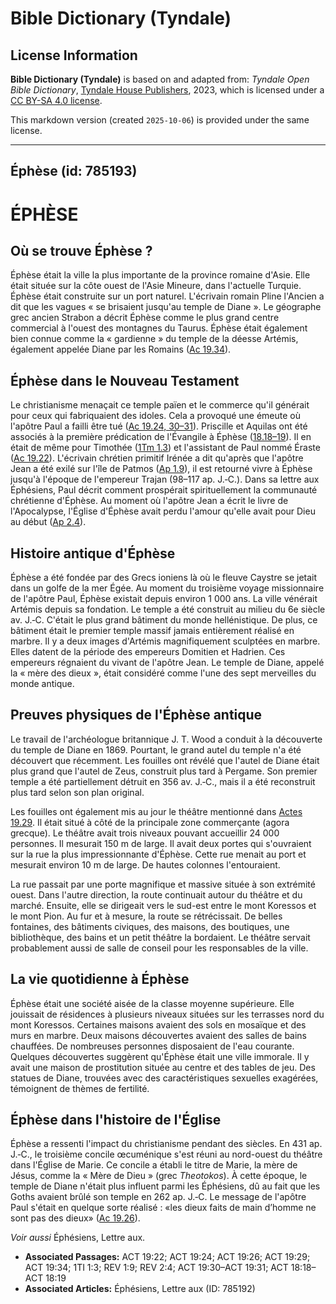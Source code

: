 # Bible Dictionary (Tyndale)

## License Information

**Bible Dictionary (Tyndale)** is based on and adapted from: _Tyndale Open Bible Dictionary_, [Tyndale House Publishers](https://tyndaleopenresources.com/), 2023, which is licensed under a [CC BY-SA 4.0 license](https://creativecommons.org/licenses/by-sa/4.0/legalcode.en).

This markdown version (created `2025-10-06`) is provided under the same license.



--------------------------------

## Éphèse (id: 785193)

ÉPHÈSE
======

Où se trouve Éphèse ?
---------------------

Éphèse était la ville la plus importante de la province romaine d'Asie. Elle était située sur la côte ouest de l'Asie Mineure, dans l'actuelle Turquie. Éphèse était construite sur un port naturel. L'écrivain romain Pline l'Ancien a dit que les vagues « se brisaient jusqu'au temple de Diane ». Le géographe grec ancien Strabon a décrit Éphèse comme le plus grand centre commercial à l'ouest des montagnes du Taurus. Éphèse était également bien connue comme la « gardienne » du temple de la déesse Artémis, également appelée Diane par les Romains ([Ac 19\.34](https://ref.ly/Acts19:34)).

Éphèse dans le Nouveau Testament
--------------------------------

Le christianisme menaçait ce temple païen et le commerce qu'il générait pour ceux qui fabriquaient des idoles. Cela a provoqué une émeute où l'apôtre Paul a failli être tué ([Ac 19\.24, 30–31](https://ref.ly/Acts19:24,Acts19:30-Acts19:31)). Priscille et Aquilas ont été associés à la première prédication de l'Évangile à Éphèse ([18\.18–19](https://ref.ly/Acts18:18-Acts18:19)). Il en était de même pour Timothée ([1Tm 1\.3](https://ref.ly/1Tim1:3)) et l'assistant de Paul nommé Éraste ([Ac 19\.22](https://ref.ly/Acts19:22)). L'écrivain chrétien primitif Irénée a dit qu'après que l'apôtre Jean a été exilé sur l'île de Patmos ([Ap 1\.9](https://ref.ly/Rev1:9)), il est retourné vivre à Éphèse jusqu'à l'époque de l'empereur Trajan (98–117 ap. J.‑C.). Dans sa lettre aux Éphésiens, Paul décrit comment prospérait spirituellement la communauté chrétienne d'Éphèse. Au moment où l'apôtre Jean a écrit le livre de l'Apocalypse, l'Église d'Éphèse avait perdu l'amour qu'elle avait pour Dieu au début ([Ap 2\.4](https://ref.ly/Rev2:4)).

Histoire antique d'Éphèse
-------------------------

Éphèse a été fondée par des Grecs ioniens là où le fleuve Caystre se jetait dans un golfe de la mer Égée. Au moment du troisième voyage missionnaire de l'apôtre Paul, Éphèse existait depuis environ 1 000 ans. La ville vénérait Artémis depuis sa fondation. Le temple a été construit au milieu du 6e siècle av. J.‑C. C'était le plus grand bâtiment du monde hellénistique. De plus, ce bâtiment était le premier temple massif jamais entièrement réalisé en marbre. Il y a deux images d'Artémis magnifiquement sculptées en marbre. Elles datent de la période des empereurs Domitien et Hadrien. Ces empereurs régnaient du vivant de l'apôtre Jean. Le temple de Diane, appelé la « mère des dieux », était considéré comme l'une des sept merveilles du monde antique.

Preuves physiques de l'Éphèse antique
-------------------------------------

Le travail de l'archéologue britannique J. T. Wood a conduit à la découverte du temple de Diane en 1869\. Pourtant, le grand autel du temple n'a été découvert que récemment. Les fouilles ont révélé que l'autel de Diane était plus grand que l'autel de Zeus, construit plus tard à Pergame. Son premier temple a été partiellement détruit en 356 av. J.‑C., mais il a été reconstruit plus tard selon son plan original.

Les fouilles ont également mis au jour le théâtre mentionné dans [Actes 19\.29](https://ref.ly/Acts19:29). Il était situé à côté de la principale zone commerçante (agora grecque). Le théâtre avait trois niveaux pouvant accueillir 24 000 personnes. Il mesurait 150 m de large. Il avait deux portes qui s'ouvraient sur la rue la plus impressionnante d'Éphèse. Cette rue menait au port et mesurait environ 10 m de large. De hautes colonnes l'entouraient.

La rue passait par une porte magnifique et massive située à son extrémité ouest. Dans l'autre direction, la route continuait autour du théâtre et du marché. Ensuite, elle se dirigeait vers le sud\-est entre le mont Koressos et le mont Pion. Au fur et à mesure, la route se rétrécissait. De belles fontaines, des bâtiments civiques, des maisons, des boutiques, une bibliothèque, des bains et un petit théâtre la bordaient. Le théâtre servait probablement aussi de salle de conseil pour les responsables de la ville.

La vie quotidienne à Éphèse
---------------------------

Éphèse était une société aisée de la classe moyenne supérieure. Elle jouissait de résidences à plusieurs niveaux situées sur les terrasses nord du mont Koressos. Certaines maisons avaient des sols en mosaïque et des murs en marbre. Deux maisons découvertes avaient des salles de bains chauffées. De nombreuses personnes disposaient de l'eau courante. Quelques découvertes suggèrent qu'Éphèse était une ville immorale. Il y avait une maison de prostitution située au centre et des tables de jeu. Des statues de Diane, trouvées avec des caractéristiques sexuelles exagérées, témoignent de thèmes de fertilité.

Éphèse dans l'histoire de l'Église
----------------------------------

Éphèse a ressenti l'impact du christianisme pendant des siècles. En 431 ap. J.‑C., le troisième concile œcuménique s'est réuni au nord\-ouest du théâtre dans l'Église de Marie. Ce concile a établi le titre de Marie, la mère de Jésus, comme la « Mère de Dieu » (grec *Theotokos*). À cette époque, le temple de Diane n'était plus influent parmi les Éphésiens, dû au fait que les Goths avaient brûlé son temple en 262 ap. J.‑C. Le message de l'apôtre Paul s'était en quelque sorte réalisé : «les dieux faits de main d’homme ne sont pas des dieux» ([Ac 19\.26](https://ref.ly/Acts19:26)).

*Voir aussi* Éphésiens, Lettre aux.

* **Associated Passages:** ACT 19:22; ACT 19:24; ACT 19:26; ACT 19:29; ACT 19:34; 1TI 1:3; REV 1:9; REV 2:4; ACT 19:30–ACT 19:31; ACT 18:18–ACT 18:19
* **Associated Articles:** Éphésiens, Lettre aux (ID: 785192)

